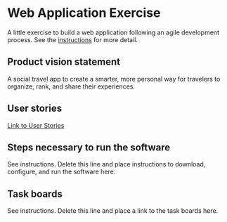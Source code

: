 # Web Application Exercise

A little exercise to build a web application following an agile development process. See the [instructions](instructions.md) for more detail.

## Product vision statement

A social travel app to create a smarter, more personal way for travelers to organize, rank, and share their experiences.

## User stories

[Link to User Stories](https://github.com/swe-students-fall2025/2-web-app-team-gals/issues)

## Steps necessary to run the software

See instructions. Delete this line and place instructions to download, configure, and run the software here.

## Task boards

See instructions. Delete this line and place a link to the task boards here.
